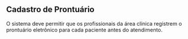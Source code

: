 ## Cadastro de Prontuário ##

O sistema deve permitir que os profissionais da área clínica registrem o prontuário eletrônico para cada paciente antes do atendimento.